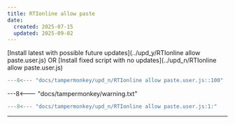 ```yaml
---
title: RTIonline allow paste
date:
  created: 2025-07-15
  updated: 2025-09-02
---
```


<!-- GENERATED FILE -->
[Install latest with possible future updates](../upd_y/RTIonline allow paste.user.js)
OR
[Install fixed script with no updates](../upd_n/RTIonline allow paste.user.js)
```js show_lines="1:10"
---8<--- "docs/tampermonkey/upd_n/RTIonline allow paste.user.js::100"
```
<!-- more -->
---8<--- "docs/tampermonkey/warning.txt"
```js
---8<--- "docs/tampermonkey/upd_n/RTIonline allow paste.user.js:1:"
```

------------
